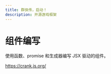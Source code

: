 ```yaml
---
title: 群侠传，启动！
description: 开源游戏框架
---
```

# 组件编写

使用函数、promise 和生成器编写 JSX 驱动的组件。

https://crank.js.org/